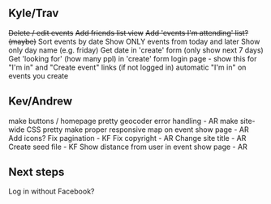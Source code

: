 
Kyle/Trav
---------
~~Delete / edit events~~
~~Add friends list view~~
~~Add 'events I'm attending' list? (maybe)~~
Sort events by date
Show ONLY events from today and later
Show only day name (e.g. friday)
Get date in 'create' form (only show next 7 days)
Get 'looking for' (how many ppl) in 'create' form
login page - show this for "I'm in" and "Create event" links (if not logged in)
automatic "I'm in" on events you create

Kev/Andrew
----------
make buttons / homepage pretty
geocoder error handling - AR
make site-wide CSS pretty
make proper responsive
map on event show page - AR
Add icons?
Fix pagination - KF
Fix copyright - AR
Change site title - AR
Create seed file - KF
Show distance from user in event show page - AR

Next steps
----------
Log in without Facebook?